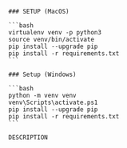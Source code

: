 
    ### SETUP (MacOS)

    ```bash
    virtualenv venv -p python3
    source venv/bin/activate
    pip install --upgrade pip
    pip install -r requirements.txt
    ```

    ### Setup (Windows)

    ```bash
    python -m venv venv
    venv\Scripts\activate.ps1
    pip install --upgrade pip
    pip install -r requirements.txt
    ```

    DESCRIPTION
    